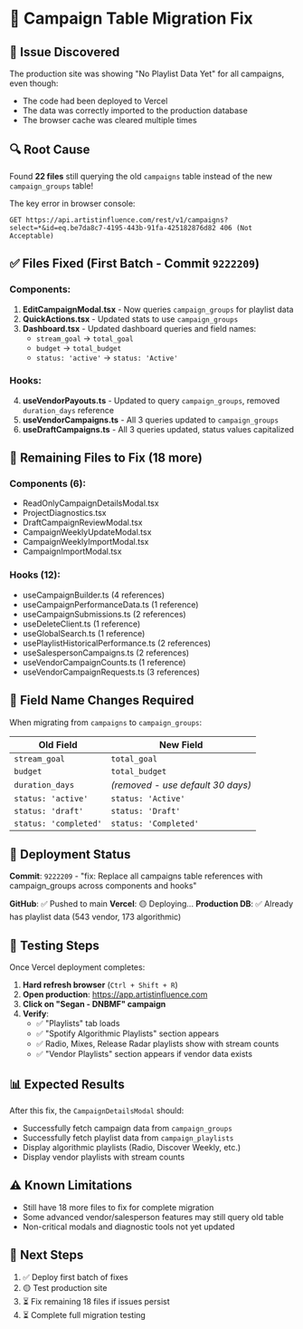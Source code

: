 # 🔧 Campaign Table Migration Fix

## 🚨 Issue Discovered
The production site was showing "No Playlist Data Yet" for all campaigns, even though:
- The code had been deployed to Vercel
- The data was correctly imported to the production database
- The browser cache was cleared multiple times

## 🔍 Root Cause
Found **22 files** still querying the old `campaigns` table instead of the new `campaign_groups` table!

The key error in browser console:
```
GET https://api.artistinfluence.com/rest/v1/campaigns?select=*&id=eq.be7da8c7-4195-443b-91fa-425182876d82 406 (Not Acceptable)
```

## ✅ Files Fixed (First Batch - Commit `9222209`)

### Components:
1. **EditCampaignModal.tsx** - Now queries `campaign_groups` for playlist data
2. **QuickActions.tsx** - Updated stats to use `campaign_groups`
3. **Dashboard.tsx** - Updated dashboard queries and field names:
   - `stream_goal` → `total_goal`
   - `budget` → `total_budget`
   - `status: 'active'` → `status: 'Active'`

### Hooks:
4. **useVendorPayouts.ts** - Updated to query `campaign_groups`, removed `duration_days` reference
5. **useVendorCampaigns.ts** - All 3 queries updated to `campaign_groups`
6. **useDraftCampaigns.ts** - All 3 queries updated, status values capitalized

## 📝 Remaining Files to Fix (18 more)

### Components (6):
- ReadOnlyCampaignDetailsModal.tsx
- ProjectDiagnostics.tsx
- DraftCampaignReviewModal.tsx
- CampaignWeeklyUpdateModal.tsx
- CampaignWeeklyImportModal.tsx
- CampaignImportModal.tsx

### Hooks (12):
- useCampaignBuilder.ts (4 references)
- useCampaignPerformanceData.ts (1 reference)
- useCampaignSubmissions.ts (2 references)
- useDeleteClient.ts (1 reference)
- useGlobalSearch.ts (1 reference)
- usePlaylistHistoricalPerformance.ts (2 references)
- useSalespersonCampaigns.ts (2 references)
- useVendorCampaignCounts.ts (1 reference)
- useVendorCampaignRequests.ts (3 references)

## 🎯 Field Name Changes Required

When migrating from `campaigns` to `campaign_groups`:

| Old Field | New Field |
|-----------|-----------|
| `stream_goal` | `total_goal` |
| `budget` | `total_budget` |
| `duration_days` | *(removed - use default 30 days)* |
| `status: 'active'` | `status: 'Active'` |
| `status: 'draft'` | `status: 'Draft'` |
| `status: 'completed'` | `status: 'Completed'` |

## 🚀 Deployment Status

**Commit**: `9222209` - "fix: Replace all campaigns table references with campaign_groups across components and hooks"

**GitHub**: ✅ Pushed to main
**Vercel**: 🟡 Deploying...
**Production DB**: ✅ Already has playlist data (543 vendor, 173 algorithmic)

## 🧪 Testing Steps

Once Vercel deployment completes:

1. **Hard refresh browser** (`Ctrl + Shift + R`)
2. **Open production**: https://app.artistinfluence.com
3. **Click on "Segan - DNBMF" campaign**
4. **Verify**:
   - ✅ "Playlists" tab loads
   - ✅ "Spotify Algorithmic Playlists" section appears
   - ✅ Radio, Mixes, Release Radar playlists show with stream counts
   - ✅ "Vendor Playlists" section appears if vendor data exists

## 📊 Expected Results

After this fix, the `CampaignDetailsModal` should:
- Successfully fetch campaign data from `campaign_groups`
- Successfully fetch playlist data from `campaign_playlists`
- Display algorithmic playlists (Radio, Discover Weekly, etc.)
- Display vendor playlists with stream counts

## ⚠️ Known Limitations

- Still have 18 more files to fix for complete migration
- Some advanced vendor/salesperson features may still query old table
- Non-critical modals and diagnostic tools not yet updated

## 🔄 Next Steps

1. ✅ Deploy first batch of fixes
2. 🟡 Test production site
3. ⏳ Fix remaining 18 files if issues persist
4. ⏳ Complete full migration testing

